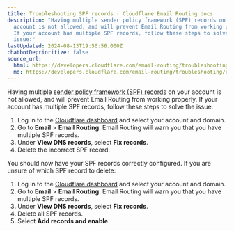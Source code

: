 ```yaml
---
title: Troubleshooting SPF records · Cloudflare Email Routing docs
description: "Having multiple sender policy framework (SPF) records on your
  account is not allowed, and will prevent Email Routing from working properly.
  If your account has multiple SPF records, follow these steps to solve the
  issue:"
lastUpdated: 2024-08-13T19:56:56.000Z
chatbotDeprioritize: false
source_url:
  html: https://developers.cloudflare.com/email-routing/troubleshooting/email-routing-spf-records/
  md: https://developers.cloudflare.com/email-routing/troubleshooting/email-routing-spf-records/index.md
---
```


Having multiple [sender policy framework (SPF) records](https://www.cloudflare.com/learning/dns/dns-records/dns-spf-record/) on your account is not allowed, and will prevent Email Routing from working properly. If your account has multiple SPF records, follow these steps to solve the issue:

1. Log in to the [Cloudflare dashboard](https://dash.cloudflare.com/) and select your account and domain.
2. Go to **Email** > **Email Routing**. Email Routing will warn you that you have multiple SPF records.
3. Under **View DNS records**, select **Fix records**.
4. Delete the incorrect SPF record.

You should now have your SPF records correctly configured. If you are unsure of which SPF record to delete:

1. Log in to the [Cloudflare dashboard](https://dash.cloudflare.com/) and select your account and domain.
2. Go to **Email** > **Email Routing**. Email Routing will warn you that you have multiple SPF records.
3. Under **View DNS records**, select **Fix records**.
4. Delete all SPF records.
5. Select **Add records and enable**.

